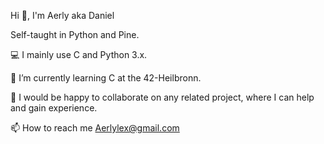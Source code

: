 Hi 👋, I'm Aerly aka Daniel

Self-taught in Python and Pine.

💻 I mainly use C and Python 3.x.

🌱 I’m currently learning C at the 42-Heilbronn.

💞️ I would be happy to collaborate on any related project, where I can help and gain experience.

📫 How to reach me Aerlylex@gmail.com


<!--⚡ About me:

I love developing my skills and learning new things in all kinds of things.

